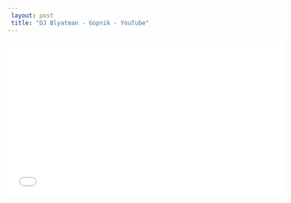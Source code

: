 ```yaml
---
 layout: post 
 title: "DJ Blyatman - Gopnik - YouTube"
---
```


<iframe width="560" height="315" src="//www.youtube.com/embed/2tch4J_pP9o" frameborder="0" allowfullscreen></iframe>